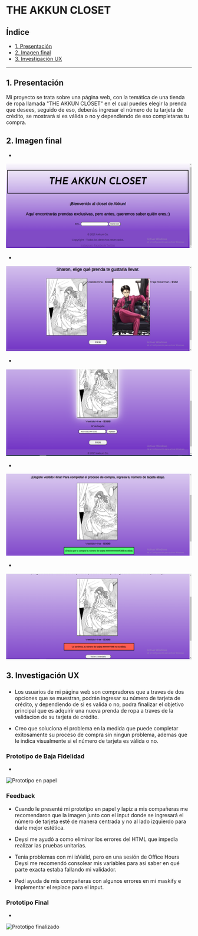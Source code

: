 # THE AKKUN CLOSET

## Índice

* [1. Presentación](#1-presentación)
* [2. Imagen final](#2-imagen-final)
* [3. Investigación UX](#3-investigación-ux)


***

## 1. Presentación

Mi proyecto se trata sobre una página web, con la temática de una tienda de ropa llamada "THE AKKUN CLOSET" en el cual puedes elegir la prenda que desees, seguido de eso, deberás ingresar el número de tu tarjeta de crédito, se mostrará si es válida o no y dependiendo de eso completaras tu compra. 

## 2. Imagen final

 *
 <img src="/imagenes/P1.png" alt="Parte uno"/>

 *
<img src="/imagenes/P2.png" alt="Parte dos"/>

 *
<img src="/imagenes/P3.png" alt="Parte tres"/>

 *
<img src="/imagenes/P4.png" alt="Parte cuatro"/>

 *
<img src="/imagenes/P5.png" alt="Parte cinco"/>

## 3. Investigación UX

### 

* Los usuarios de mi página web son compradores que a traves de dos opciones que se muestran, podrán ingresar su número de tarjeta de crédito, y dependiendo de si es valida o no, podra finalizar el objetivo principal que es adquirir una nueva prenda de ropa a traves de la validacion de su tarjeta de crédito. 

* Creo que soluciona el problema en la medida que puede completar exitosamente su proceso de compra sin ningun problema, ademas que le indica visualmente si el número de tarjeta es válida o no.

### Prototipo de Baja Fidelidad

*
<img src="/imagenes/PrototipoBajaFidelidad.jng" alt="Prototipo en papel"/>

### Feedback

* Cuando le presenté mi prototipo en papel y lapiz a mis compañeras me recomendaron que la imagen junto con el input donde se ingresará el número de tarjeta esté de manera centrada y no al lado izquierdo para darle mejor estética.

* Deysi me ayudó a como eliminar los errores del HTML que impedía realizar las pruebas unitarias.

* Tenia problemas con mi isValid, pero en una sesión de Office Hours Deysi me recomendó consolear mis variables para asi saber en qué parte exacta estaba fallando mi validador.

* Pedí ayuda de mis compañeras con algunos errores en mi maskify e implementar el replace para el input.

### Prototipo Final

*
<img src="/imagenes/PrototipoFinalizado.jng" alt="Prototipo finalizado"/>



